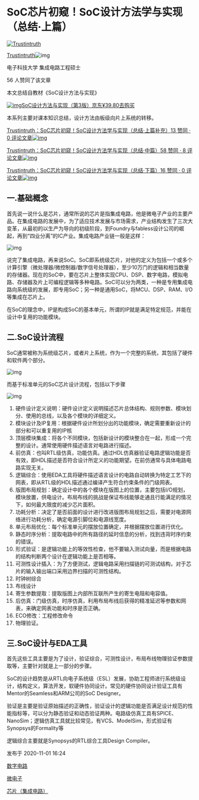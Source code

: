 # SoC芯片初窥！SoC设计方法学与实现（总结·上篇）

[![Trustintruth](https://picx.zhimg.com/v2-b88d1bd56e12dc73d8c2d8381419893a_l.jpg?source=172ae18b)](https://www.zhihu.com/people/suo-yi-xin-90)

[Trustintruth](https://www.zhihu.com/people/suo-yi-xin-90)[](https://www.zhihu.com/question/48510028)![img](https://pic1.zhimg.com/v2-4812630bc27d642f7cafcd6cdeca3d7a.jpg?source=88ceefae)

电子科技大学 集成电路工程硕士

56 人赞同了该文章

本文总结自教材《SoC设计方法与实现》

[![img](https://picx.zhimg.com/v2-eea5b7e7f0de22f0839472f8b0bb68e9_720w.jpg?source=b555e01d)SoC设计方法与实现（第3版）京东¥39.80去购买](https://union-click.jd.com/jdc?e=jdext-1304527045657862144-0&p=AyIGZRheEgMSA10ZWhcyEgRVHFgSBxA3EUQDS10iXhBeGlcJDBkNXg9JHUlSSkkFSRwSBFUcWBIHEBgMXgdIMmt1Dx4ddlkQZzcYM0tcZFw0ZhlhUGILWStbHAIQD1QaWxIBIgdUGlsRBxEEUxprJQIXNwd1g6O0yqLkB4%2B%2FjcePwitaJQIVBlcSWhcHGwJSHF4lAhoDZc31gdeauIyr%2FsOovNLYq46cqca50ytrJQEiXABPElAeEgVUHl8WBBMCURxfEwsVBFUeXgkDIgdUGlgTCxAFURo1EAMTBlUZXxUHEmlXGloVBhQFVRlTJQIiBGVFNRRREgVTHFtFbEhRFlBcS0FEaVATWxYDGjdXGloXAA%3D%3D)

本系列主要对课本知识总结，设计方法由板级向片上系统的转移。

[Trustintruth：SoC芯片初窥！SoC设计方法学与实现（总结·上篇补充）13 赞同 · 0 评论文章![img](https://pic4.zhimg.com/v2-ba7c695ff780613d4b217febf9dee49b_180x120.jpg)](https://zhuanlan.zhihu.com/p/276278807)

[Trustintruth：SoC芯片初窥！SoC设计方法学与实现（总结·中篇）58 赞同 · 8 评论文章![img](https://pic4.zhimg.com/v2-ba7c695ff780613d4b217febf9dee49b_180x120.jpg)](https://zhuanlan.zhihu.com/p/303261465)

[Trustintruth：SoC芯片初窥！SoC设计方法学与实现（总结·下篇）16 赞同 · 0 评论文章![img](https://pic4.zhimg.com/v2-ba7c695ff780613d4b217febf9dee49b_180x120.jpg)](https://zhuanlan.zhihu.com/p/317527501)

## 一.基础概念

首先说一说什么是芯片，通常所说的芯片是指集成电路，他是微电子产业的主要产品。在集成电路的发展中，为了适应技术发展与市场需求，产业结构发生了三次大变革，从最初的以生产为导向的初级阶段，到Foundry与fabless设计公司的崛起，再到“四业分离”的IC产业。集成电路产业链一般是这样：

![img](https://pic2.zhimg.com/80/v2-4117faa27e0fb753ae2c5b0336e416ed_720w.webp)

说完了集成电路，再来说SoC。SoC即系统级芯片，对他的定义为包括一个或多个计算引擎（微处理器/微控制器/数字信号处理器），至少10万门的逻辑和相当数量的存储器。现在的SoC中，要在芯片上整体实现CPU、DSP、数字电路，模拟电路、存储器及片上可编程逻辑等多种电路。SoC可以分为两类，一种是专用集成电路向系统级的发展，即专用SoC；另一种是通用SoC，将MCU、DSP、RAM、I/O等集成在芯片上。

在SoC的理念中，IP是构成SoC的基本单元，所谓的IP就是满足特定规范，并能在设计中复用的功能模块。

## 二.SoC设计流程

SoC通常被称为系统级芯片，或者片上系统，作为一个完整的系统，其包括了硬件和软件两个部分。

![img](https://pic4.zhimg.com/80/v2-be472c13dc7df5d3e608501694b36e03_720w.webp)

而基于标准单元的SoC芯片设计流程，包括以下步骤

![img](https://pic3.zhimg.com/80/v2-0a48c03a26cb778049efe7f4271703e2_720w.webp)

1. 硬件设计定义说明：硬件设计定义说明描述芯片总体结构、规则参数、模块划分、使用的总线，以及各个模块的详细定义。
2. 模块设计及IP复用：根据硬件设计所划分出的功能模块，确定需要重新设计的部分和可以重复用的IP核
3. 顶层模块集成：将各个不同模块，包括新设计的模块整合在一起，形成一个完整的设计。通常使用硬件描述语言对电路进行描述。
4. 前仿真：也叫RTL级仿真，功能仿真。通过HDL仿真器验证电路逻辑功能是否有效，即HDL描述是否符合设计所定义的功能期望。在前仿通常与具体电路电路实现无关。
5. 逻辑综合：使用EDA工具将硬件描述语言设计的电路自动转换为特定工艺下的网表，即从RTL级的HDL描述通过编译产生符合约束条件的门级网表。
6. 版图布局规划：确定设计中的各个模块在版图上的位置，主要包括I/O规划，模块放置，供电设计。布局布线的挑战是保证布线能够走通且行能满足的情况下，如何最大限度的减少芯片面积。
7. 功耗分析：决定了是否前面的设计进行改进版图布局规划之后，需要对电源网络进行功耗分析，确定电源引脚位和电源线宽度。
8. 单元布局优化：每个标准单元的摆放位置确定，并根据摆放位置进行优化。
9. 静态时序分析：提取电路中的所有路径的延时信息的分析，找到违背时序约束的错误。
10. 形式验证：是逻辑功能上的等效性检查，他不要输入测试向量，而是根据电路的结构判断两个设计在逻辑功能上是否相等。
11. 可测性设计插入：为了方便测试，逻辑电路采用扫描链的可测试结构，对于芯片的输入输出端口采用边界扫描的可测性结构。
12. 时钟树综合
13. 布线设计
14. 寄生参数提取：提取版图上内部所互联所产生的寄生电阻和电容值。
15. 后仿真：门级仿真，时序仿真，利用布局布线后获得的精准延迟等参数和网表，来确定网表功能和时序是否正确。
16. ECO修改：工程修改命令
17. 物理验证。

## 三.SoC设计与EDA工具

首先这些工具主要是为了设计，验证综合，可测性设计，布局布线物理验证参数提取等，主要针对就是上一部分的步骤。

SoC的设计趋势是从RTL向电子系统级（ESL）发展，协助工程师进行系统级设计，结构定义，算法开发，软硬件协同设计。常见的硬件协同设计验证工具有Mentor的Seamless和ARM公司的SoC Designer。

验证是主要是验证原始描述的正确性，验证设计的逻辑功能是否满足设计规范的性能指标等，可以分为静态验证和动态验证两种。电路级仿真工具有SPICE、NanoSim；逻辑仿真工具就比较常见，有VCS、ModelSim，形式验证有Synopsys的Formality等

逻辑综合主要就是Synopsys的RTL综合工具Design Compiler。

发布于 2020-11-01 16:24

[数字电路](https://www.zhihu.com/topic/19588724)

[微电子](https://www.zhihu.com/topic/19579527)

[芯片（集成电路）](https://www.zhihu.com/topic/19583435)